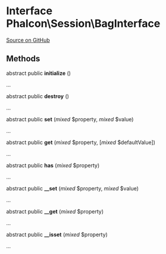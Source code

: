 # Interface **Phalcon\\Session\\BagInterface**

<a href="https://github.com/phalcon/cphalcon/blob/master/phalcon/session/baginterface.zep" class="btn btn-default btn-sm">Source on GitHub</a>

## Methods
abstract public  **initialize** ()

...

abstract public  **destroy** ()

...

abstract public  **set** (*mixed* $property, *mixed* $value)

...

abstract public  **get** (*mixed* $property, [*mixed* $defaultValue])

...

abstract public  **has** (*mixed* $property)

...

abstract public  **__set** (*mixed* $property, *mixed* $value)

...

abstract public  **__get** (*mixed* $property)

...

abstract public  **__isset** (*mixed* $property)

...


